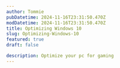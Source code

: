 ```yaml
---
author: Tommie
pubDatetime: 2024-11-16T23:31:50.470Z
modDatetime: 2024-11-16T23:31:50.470Z
title: Optimizing Windows 10
slug: Optimizing-Windows-10
featured: true
draft: false

description: Optimize your pc for gaming
---
```

